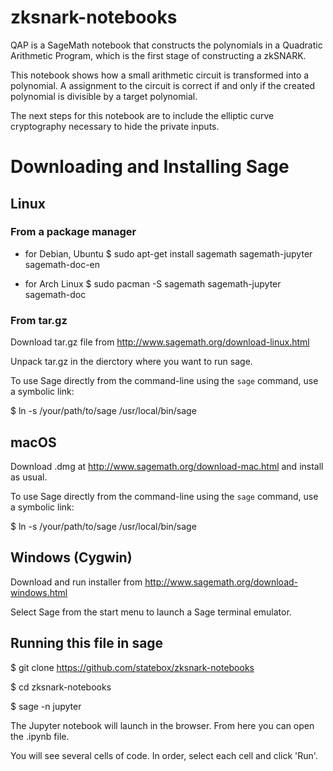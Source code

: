 # zksnark-notebooks

QAP is a SageMath notebook that constructs the polynomials in a Quadratic Arithmetic Program, which is the first stage of constructing a zkSNARK.

This notebook shows how a small arithmetic circuit is transformed into a polynomial. A assignment to the circuit is correct if and only if the created polynomial is divisible by a target polynomial.

The next steps for this notebook are to include the elliptic curve cryptography necessary to hide the private inputs. 

# Downloading and Installing Sage

## Linux
### From a package manager
- for Debian, Ubuntu
$ sudo apt-get install sagemath sagemath-jupyter sagemath-doc-en

- for Arch Linux
$ sudo pacman -S sagemath sagemath-jupyter sagemath-doc

### From tar.gz

Download tar.gz file from http://www.sagemath.org/download-linux.html

Unpack tar.gz in the dierctory where you want to run sage.

To use Sage directly from the command-line using the `sage` command, use a symbolic link:

$ ln -s /your/path/to/sage /usr/local/bin/sage

## macOS
Download .dmg at http://www.sagemath.org/download-mac.html and install as usual.

To use Sage directly from the command-line using the `sage` command, use a symbolic link:

$ ln -s /your/path/to/sage /usr/local/bin/sage

## Windows (Cygwin)
Download and run installer from http://www.sagemath.org/download-windows.html 

Select Sage from the start menu to launch a Sage terminal emulator.

## Running this file in sage

$ git clone https://github.com/statebox/zksnark-notebooks

$ cd zksnark-notebooks

$ sage -n jupyter

The Jupyter notebook will launch in the browser. From here you can open the .ipynb file.

You will see several cells of code. In order, select each cell and click 'Run'.

